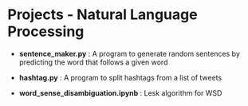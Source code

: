 # Projects - Natural Language Processing

- __sentence_maker.py__ : A program to generate random sentences by predicting the word that follows a given word 

- __hashtag.py__ : A program to split hashtags from a list of tweets

- __word_sense_disambiguation.ipynb__ : Lesk algorithm for WSD
